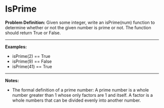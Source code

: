 # IsPrime
**Problem Definition:** 
Given some integer, write an isPrime(num) function to determine whether or not the given number is prime or not. The function should return True or False.

---
**Examples:**
* isPrime(2) == True
* isPrime(9) == False
* isPrime(41) == True

---
**Notes:**
* The formal definition of a prime number: A prime number is a whole number greater than 1 whose only factors are 1 and itself. A factor is a whole numbers that can be divided evenly into another number.
